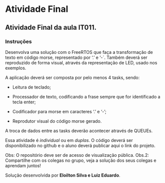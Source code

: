 # Atividade Final

## Atividade Final da aula IT011.

### Instruções

Desenvolva uma solução com o FreeRTOS que faça a transformação de texto em código morse, representado por ‘.’ e ‘-´.
Também deverá ser reproduzido de forma visual, através da representação de LED, usado nos exemplos.​

A aplicação deverá ser composta por pelo menos 4 tasks, sendo:​

* Leitura de teclado;​

* Processador de texto, codificando a frase sempre que for identificado a tecla enter;​

* Codificador para morse em caracteres ‘.’ e ‘-’;​

* Reprodutor visual do código morse gerado.​

A troca de dados entre as tasks deverão acontecer através de QUEUEs.​

Essa atividade é *individual* ou em *duplas*.
O código deverá ser disponibilizado no github e o aluno deverá publicar aqui o link do projeto.

Obs: O repositório deve ser de acesso de visualização pública.
Obs.2: Compartilhe com os colegas no grupo, veja a solução dos seus colegas e aprendam juntos!

Solução desenvolvida por **Eloilton Silva e Luiz Eduardo**.
